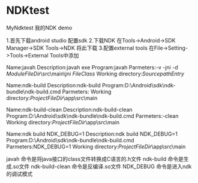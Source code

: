# NDKtest
MyNdktest
我的NDK demo

1.首先下载android studio 配置sdk
2.下载NDK
在Tools->Android->SDK Manager->SDK Tools->NDK 将此下载
3.配置external tools
在File->Setting->Tools->External Tools中添加

Name:javah
Description:javah exe
Program:javah
Parmeters:-v -jni -d $ModuleFileDir$\src\main\jni $FileClass$
Working directory:$SourcepathEntry$

Name:ndk-build
Description:ndk-build
Program:D:\Android\sdk\ndk-bundle\ndk-build.cmd
Parmeters:
Working directory:$ProjectFileDir$\app\src\main

Name:ndk-build-clean
Description:ndk-build-clean
Program:D:\Android\sdk\ndk-bundle\ndk-build.cmd
Parmeters:-clean
Working directory:$ProjectFileDir$\app\src\main

Name:ndk build NDK_DEBUG=1
Description:ndk build NDK_DEBUG=1
Program:D:\Android\sdk\ndk-bundle\ndk-build.cmd
Parmeters:NDK_DEBUG=1
Working directory:$ProjectFileDir$\app\src\main

javah 命令是将java接口的class文件转换成C语言的.h文件
ndk-build 命令是生成.so文件
ndk-build-clean 命令是反编译.so文件
NDK_DEBUG 命令是进入ndk的调试模式
